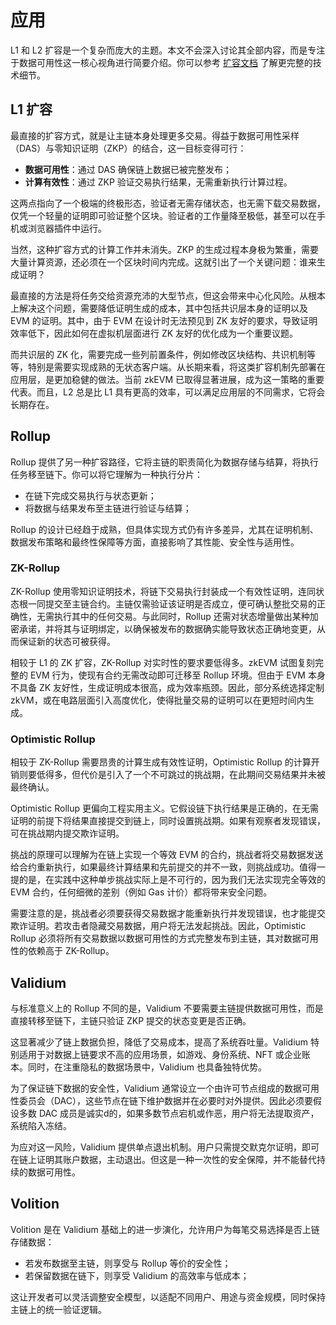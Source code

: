 # 应用

L1 和 L2 扩容是一个复杂而庞大的主题。本文不会深入讨论其全部内容，而是专注于数据可用性这一核心视角进行简要介绍。你可以参考 [扩容文档](https://ethereum.org/zh/developers/docs/scaling/) 了解更完整的技术细节。

## L1 扩容

最直接的扩容方式，就是让主链本身处理更多交易。得益于数据可用性采样（DAS）与零知识证明（ZKP）的结合，这一目标变得可行：

- **数据可用性**：通过 DAS 确保链上数据已被完整发布；
- **计算有效性**：通过 ZKP 验证交易执行结果，无需重新执行计算过程。

这两点指向了一个极端的终极形态，验证者无需存储状态，也无需下载交易数据，仅凭一个轻量的证明即可验证整个区块。验证者的工作量降至极低，甚至可以在手机或浏览器插件中运行。

当然，这种扩容方式的计算工作并未消失。ZKP 的生成过程本身极为繁重，需要大量计算资源，还必须在一个区块时间内完成。这就引出了一个关键问题：谁来生成证明？

最直接的方法是将任务交给资源充沛的大型节点，但这会带来中心化风险。从根本上解决这个问题，需要降低证明生成的成本，其中包括共识层本身的证明以及 EVM 的证明。其中，由于 EVM 在设计时无法预见到 ZK 友好的要求，导致证明效率低下，因此如何在虚拟机层面进行 ZK 友好的优化成为一个重要议题。

而共识层的 ZK 化，需要完成一些列前置条件，例如修改区块结构、共识机制等等，特别是需要实现成熟的无状态客户端。从长期来看，将这类扩容机制先部署在应用层，是更加稳健的做法。当前 zkEVM 已取得显著进展，成为这一策略的重要代表。而且，L2 总是比 L1 具有更高的效率，可以满足应用层的不同需求，它将会长期存在。

## Rollup

Rollup 提供了另一种扩容路径，它将主链的职责简化为数据存储与结算，将执行任务移至链下。你可以将它理解为一种执行分片：

- 在链下完成交易执行与状态更新；
- 将数据与结果发布至主链进行验证与结算；

Rollup 的设计已经趋于成熟，但具体实现方式仍有许多差异，尤其在证明机制、数据发布策略和最终性保障等方面，直接影响了其性能、安全性与适用性。

### ZK-Rollup

ZK-Rollup 使用零知识证明技术，将链下交易执行封装成一个有效性证明，连同状态根一同提交至主链合约。主链仅需验证该证明是否成立，便可确认整批交易的正确性，无需执行其中的任何交易。与此同时，Rollup 还需对状态增量做出某种加密承诺，并将其与证明绑定，以确保被发布的数据确实能导致状态正确地变更，从而保证新的状态可被获得。

相较于 L1 的 ZK 扩容，ZK-Rollup 对实时性的要求要低得多。zkEVM 试图复刻完整的 EVM 行为，使现有合约无需改动即可迁移至 Rollup 环境。但由于 EVM 本身不具备 ZK 友好性，生成证明成本很高，成为效率瓶颈。因此，部分系统选择定制 zkVM，或在电路层面引入高度优化，使得批量交易的证明可以在更短时间内生成。

### Optimistic Rollup

相较于 ZK-Rollup 需要昂贵的计算生成有效性证明，Optimistic Rollup 的计算开销则要低得多，但代价是引入了一个不可跳过的挑战期，在此期间交易结果并未被最终确认。

Optimistic Rollup 更偏向工程实用主义。它假设链下执行结果是正确的，在无需证明的前提下将结果直接提交到链上，同时设置挑战期。如果有观察者发现错误，可在挑战期内提交欺诈证明。

挑战的原理可以理解为在链上实现一个等效 EVM 的合约，挑战者将交易数据发送给合约重新执行，如果最终计算结果和先前提交的并不一致，则挑战成功。值得一提的是，在实践中这种单步挑战实际上是不可行的，因为我们无法实现完全等效的 EVM 合约，任何细微的差别（例如 Gas 计价）都将带来安全问题。

需要注意的是，挑战者必须要获得交易数据才能重新执行并发现错误，也才能提交欺诈证明。若攻击者隐藏交易数据，用户将无法发起挑战。因此，Optimistic Rollup 必须将所有交易数据以数据可用性的方式完整发布到主链，其对数据可用性的依赖高于 ZK-Rollup。

## Validium

与标准意义上的 Rollup 不同的是，Validium 不要需要主链提供数据可用性，而是直接转移至链下，主链只验证 ZKP 提交的状态变更是否正确。

这显著减少了链上数据负担，降低了交易成本，提高了系统吞吐量。Validium 特别适用于对数据上链要求不高的应用场景，如游戏、身份系统、NFT 或企业账本。同时，在注重隐私的数据场景中，Validium 也具备独特优势。

为了保证链下数据的安全性，Validium 通常设立一个由许可节点组成的数据可用性委员会（DAC），这些节点在链下维护数据并在必要时对外提供。因此必须要假设多数 DAC 成员是诚实d的，如果多数节点宕机或作恶，用户将无法提取资产，系统陷入冻结。

为应对这一风险，Validium 提供单点退出机制。用户只需提交默克尔证明，即可在链上证明其账户数据，主动退出。但这是一种一次性的安全保障，并不能替代持续的数据可用性。

## Volition

Volition 是在 Validium 基础上的进一步演化，允许用户为每笔交易选择是否上链存储数据：

- 若发布数据至主链，则享受与 Rollup 等价的安全性；
- 若保留数据在链下，则享受 Validium 的高效率与低成本；

这让开发者可以灵活调整安全模型，以适配不同用户、用途与资金规模，同时保持主链上的统一验证逻辑。